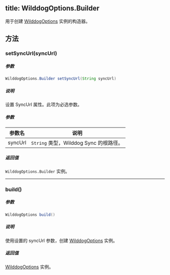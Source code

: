 title: WilddogOptions.Builder
----
用于创建 [WilddogOptions](/sync/Java/api/WilddogOptions.html) 实例的构造器。

## 方法

### setSyncUrl(syncUrl)

##### 参数

```java
WilddogOptions.Builder setSyncUrl(String syncUrl)
```

##### 说明

设置 SyncUrl 属性。此项为必选参数。

##### 参数

参数名 | 说明
--- | ---
syncUrl | `String` 类型，Wilddog Sync 的根路径。


##### 返回值

`WilddogOptions.Builder` 实例。
</br>

--- 
### build()

##### 参数

```java
WilddogOptions build()
```

##### 说明

使用设置的 syncUrl 参数，创建 [WilddogOptions](/sync/Java/api/WilddogOptions.html) 实例。

##### 返回值

[WilddogOptions](/sync/Java/api/WilddogOptions.html) 实例。
</br>


